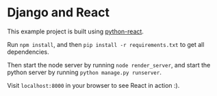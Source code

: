 Django and React
================
This example project is built using [python-react](https://github.com/markfinger/python-react/blob/master/examples/basic_rendering/example.py).

Run `npm install`, and then `pip install -r requirements.txt` to get all 
dependencies.

Then start the node server by running `node render_server`, and start the 
python server by running `python manage.py runserver`. 

Visit `localhost:8000` in your browser to see React in action :).
